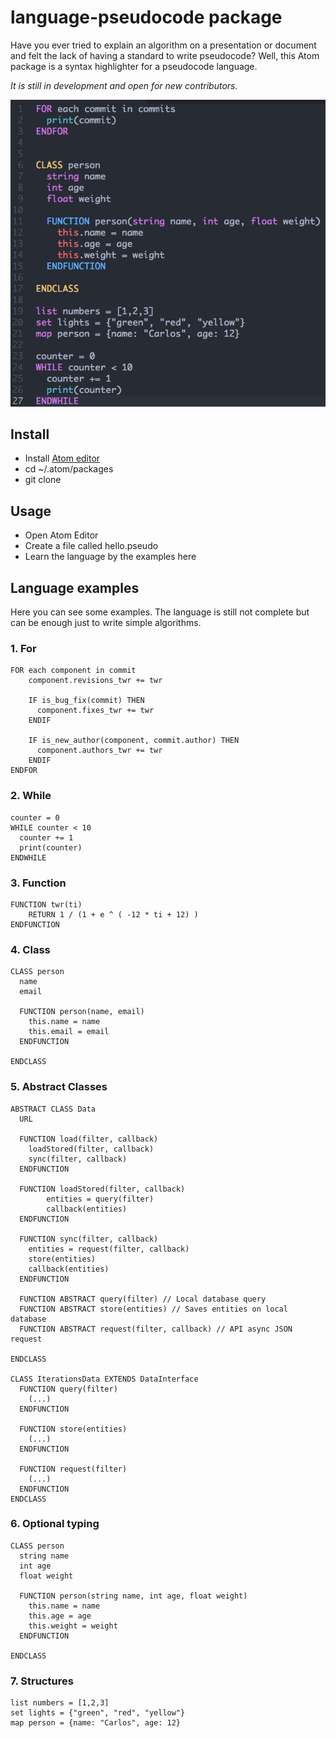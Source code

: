 # language-pseudocode package
Have you ever tried to explain an algorithm on a presentation or document and felt the lack of having a standard to
write pseudocode? Well, this Atom package is a syntax highlighter for a pseudocode language.

*It is still in development and open for new contributors.*

![Screen](imgs/print.png)

## Install
- Install [Atom editor](https://atom.io/)
- cd ~/.atom/packages
- git clone

## Usage
- Open Atom Editor
- Create a file called hello.pseudo
- Learn the language by the examples here

## Language examples
Here you can see some examples. The language is still not complete but can be enough just to write
simple algorithms.

### 1. For
    FOR each component in commit
        component.revisions_twr += twr

        IF is_bug_fix(commit) THEN
          component.fixes_twr += twr
        ENDIF

        IF is_new_author(component, commit.author) THEN
          component.authors_twr += twr
        ENDIF
    ENDFOR

### 2. While
    counter = 0
    WHILE counter < 10
      counter += 1
      print(counter)
    ENDWHILE


### 3. Function
    FUNCTION twr(ti)
        RETURN 1 / (1 + e ^ ( -12 * ti + 12) )
    ENDFUNCTION

### 4. Class
    CLASS person
      name
      email

      FUNCTION person(name, email)
        this.name = name
        this.email = email
      ENDFUNCTION

    ENDCLASS

### 5. Abstract Classes
    ABSTRACT CLASS Data
      URL

      FUNCTION load(filter, callback)
        loadStored(filter, callback)
        sync(filter, callback)
      ENDFUNCTION

      FUNCTION loadStored(filter, callback)
            entities = query(filter)
            callback(entities)
      ENDFUNCTION

      FUNCTION sync(filter, callback)
        entities = request(filter, callback)
        store(entities)
        callback(entities)
      ENDFUNCTION

      FUNCTION ABSTRACT query(filter) // Local database query
      FUNCTION ABSTRACT store(entities) // Saves entities on local database
      FUNCTION ABSTRACT request(filter, callback) // API async JSON request

    ENDCLASS

    CLASS IterationsData EXTENDS DataInterface
      FUNCTION query(filter)
        (...)
      ENDFUNCTION

      FUNCTION store(entities)
        (...)
      ENDFUNCTION

      FUNCTION request(filter)
        (...)
      ENDFUNCTION
    ENDCLASS

### 6. Optional typing
    CLASS person
      string name
      int age
      float weight

      FUNCTION person(string name, int age, float weight)
        this.name = name
        this.age = age
        this.weight = weight
      ENDFUNCTION

    ENDCLASS

### 7. Structures
    list numbers = [1,2,3]
    set lights = {"green", "red", "yellow"}
    map person = {name: "Carlos", age: 12}

